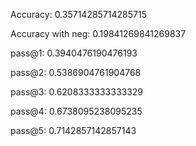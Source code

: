 Accuracy: 0.35714285714285715

Accuracy with neg: 0.19841269841269837

pass@1: 0.3940476190476193

pass@2: 0.5386904761904768

pass@3: 0.6208333333333329

pass@4: 0.6738095238095235

pass@5: 0.7142857142857143
